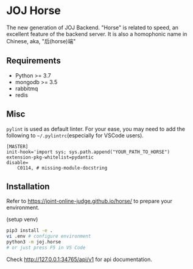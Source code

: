# JOJ Horse

The new generation of JOJ Backend. "Horse" is related to speed, an excellent feature of the backend server. It is also a homophonic name in Chinese, aka, "后(horse)端"

## Requirements

+ Python >= 3.7
+ mongodb >= 3.5
+ rabbitmq
+ redis

## Misc

`pylint` is used as default linter. For your ease, you may need to add the following to `~/.pylintrc`(especially for VSCode users).

```;
[MASTER]
init-hook='import sys; sys.path.append("YOUR_PATH_TO_HORSE")
extension-pkg-whitelist=pydantic
disable=
    C0114, # missing-module-docstring
```

## Installation

Refer to <https://joint-online-judge.github.io/horse/> to prepare your environment.

(setup venv)

```bash
pip3 install -e .
vi .env # configure environment
python3 -m joj.horse
# or just press F5 in VS Code
```

Check <http://127.0.0.1:34765/api/v1> for api documentation.
